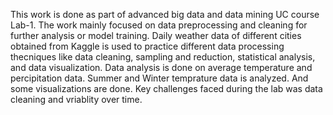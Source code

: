 
This work is done as part of advanced big data and data mining UC course Lab-1. The work mainly focused on data preprocessing and cleaning for further analysis or model training. Daily weather data of different cities obtained from Kaggle is used to practice different data processing thecniques like data cleaning, sampling and reduction, statistical analysis, and data visualization. Data analysis is done on average temperature and percipitation data. Summer and Winter temprature data is analyzed. And some visualizations are done. Key challenges faced during the lab was data cleaning and vriablity over time.
